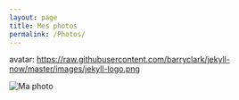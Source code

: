 ```yaml
---
layout: page
title: Mes photos
permalink: /Photos/
---
```


avatar: https://raw.githubusercontent.com/barryclark/jekyll-now/master/images/jekyll-logo.png

![Ma photo](../images/jekyll-logo.png)